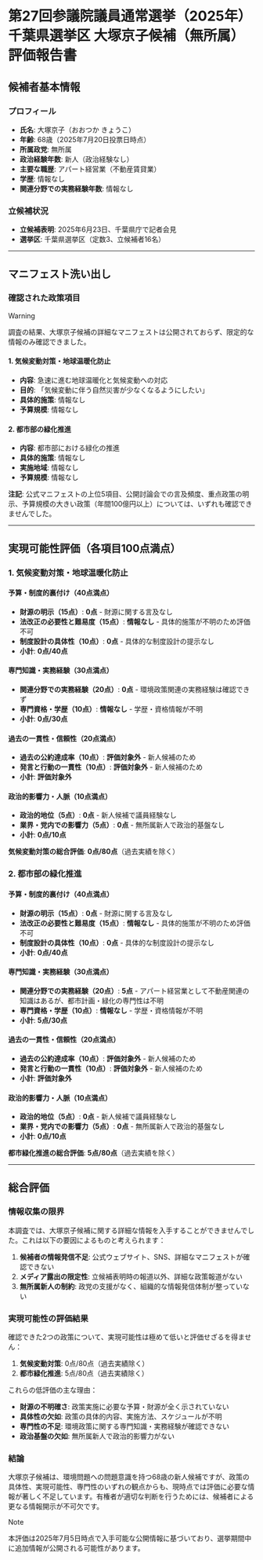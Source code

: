 # 第27回参議院議員通常選挙（2025年）千葉県選挙区 大塚京子候補（無所属）評価報告書

## 候補者基本情報

### プロフィール

- **氏名**: 大塚京子（おおつか きょうこ）
- **年齢**: 68歳（2025年7月20日投票日時点）
- **所属政党**: 無所属
- **政治経験年数**: 新人（政治経験なし）
- **主要な職歴**: アパート経営業（不動産賃貸業）
- **学歴**: 情報なし
- **関連分野での実務経験年数**: 情報なし

### 立候補状況

- **立候補表明**: 2025年6月23日、千葉県庁で記者会見
- **選挙区**: 千葉県選挙区（定数3、立候補者16名）

---

## マニフェスト洗い出し

### 確認された政策項目

> [!WARNING]
> 調査の結果、大塚京子候補の詳細なマニフェストは公開されておらず、限定的な情報のみ確認できました。

#### 1. 気候変動対策・地球温暖化防止

- **内容**: 急速に進む地球温暖化と気候変動への対応
- **目的**: 「気候変動に伴う自然災害が少なくなるようにしたい」
- **具体的施策**: 情報なし
- **予算規模**: 情報なし

#### 2. 都市部の緑化推進

- **内容**: 都市部における緑化の推進
- **具体的施策**: 情報なし
- **実施地域**: 情報なし
- **予算規模**: 情報なし

**注記**: 公式マニフェストの上位5項目、公開討論会での言及頻度、重点政策の明示、予算規模の大きい政策（年間100億円以上）については、いずれも確認できませんでした。

---

## 実現可能性評価（各項目100点満点）

### 1. 気候変動対策・地球温暖化防止

#### 予算・制度的裏付け（40点満点）

- **財源の明示（15点）**: **0点** - 財源に関する言及なし
- **法改正の必要性と難易度（15点）**: **情報なし** - 具体的施策が不明のため評価不可
- **制度設計の具体性（10点）**: **0点** - 具体的な制度設計の提示なし
- **小計**: **0点/40点**

#### 専門知識・実務経験（30点満点）

- **関連分野での実務経験（20点）**: **0点** - 環境政策関連の実務経験は確認できず
- **専門資格・学歴（10点）**: **情報なし** - 学歴・資格情報が不明
- **小計**: **0点/30点**

#### 過去の一貫性・信頼性（20点満点）

- **過去の公約達成率（10点）**: **評価対象外** - 新人候補のため
- **発言と行動の一貫性（10点）**: **評価対象外** - 新人候補のため
- **小計**: **評価対象外**

#### 政治的影響力・人脈（10点満点）

- **政治的地位（5点）**: **0点** - 新人候補で議員経験なし
- **業界・党内での影響力（5点）**: **0点** - 無所属新人で政治的基盤なし
- **小計**: **0点/10点**

**気候変動対策の総合評価**: **0点/80点**（過去実績を除く）

### 2. 都市部の緑化推進

#### 予算・制度的裏付け（40点満点）

- **財源の明示（15点）**: **0点** - 財源に関する言及なし
- **法改正の必要性と難易度（15点）**: **情報なし** - 具体的施策が不明のため評価不可
- **制度設計の具体性（10点）**: **0点** - 具体的な制度設計の提示なし
- **小計**: **0点/40点**

#### 専門知識・実務経験（30点満点）

- **関連分野での実務経験（20点）**: **5点** - アパート経営業として不動産関連の知識はあるが、都市計画・緑化の専門性は不明
- **専門資格・学歴（10点）**: **情報なし** - 学歴・資格情報が不明
- **小計**: **5点/30点**

#### 過去の一貫性・信頼性（20点満点）

- **過去の公約達成率（10点）**: **評価対象外** - 新人候補のため
- **発言と行動の一貫性（10点）**: **評価対象外** - 新人候補のため
- **小計**: **評価対象外**

#### 政治的影響力・人脈（10点満点）

- **政治的地位（5点）**: **0点** - 新人候補で議員経験なし
- **業界・党内での影響力（5点）**: **0点** - 無所属新人で政治的基盤なし
- **小計**: **0点/10点**

**都市緑化推進の総合評価**: **5点/80点**（過去実績を除く）

---

## 総合評価

### 情報収集の限界

本調査では、大塚京子候補に関する詳細な情報を入手することができませんでした。これは以下の要因によるものと考えられます：

1. **候補者の情報発信不足**: 公式ウェブサイト、SNS、詳細なマニフェストが確認できない
2. **メディア露出の限定性**: 立候補表明時の報道以外、詳細な政策報道がない
3. **無所属新人の制約**: 政党の支援がなく、組織的な情報発信体制が整っていない

### 実現可能性の評価結果

確認できた2つの政策について、実現可能性は極めて低いと評価せざるを得ません：

1. **気候変動対策**: 0点/80点（過去実績除く）
2. **都市緑化推進**: 5点/80点（過去実績除く）

これらの低評価の主な理由：

- **財源の不明確さ**: 政策実施に必要な予算・財源が全く示されていない
- **具体性の欠如**: 政策の具体的内容、実施方法、スケジュールが不明
- **専門性の不足**: 環境政策に関する専門知識・実務経験が確認できない
- **政治基盤の欠如**: 無所属新人で政治的影響力がない

### 結論

大塚京子候補は、環境問題への問題意識を持つ68歳の新人候補ですが、政策の具体性、実現可能性、専門性のいずれの観点からも、現時点では評価に必要な情報が著しく不足しています。有権者が適切な判断を行うためには、候補者による更なる情報開示が不可欠です。

> [!NOTE]
> 本評価は2025年7月5日時点で入手可能な公開情報に基づいており、選挙期間中に追加情報が公開される可能性があります。
